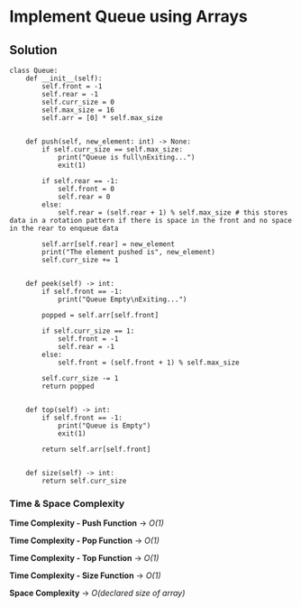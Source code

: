 # Implement Queue using Arrays

## Solution

```
class Queue:
    def __init__(self):
        self.front = -1
        self.rear = -1
        self.curr_size = 0
        self.max_size = 16
        self.arr = [0] * self.max_size


    def push(self, new_element: int) -> None:
        if self.curr_size == self.max_size:
            print("Queue is full\nExiting...")
            exit(1)

        if self.rear == -1:
            self.front = 0
            self.rear = 0
        else:
            self.rear = (self.rear + 1) % self.max_size # this stores data in a rotation pattern if there is space in the front and no space in the rear to enqueue data

        self.arr[self.rear] = new_element
        print("The element pushed is", new_element)
        self.curr_size += 1


    def peek(self) -> int:
        if self.front == -1:
            print("Queue Empty\nExiting...")

        popped = self.arr[self.front]

        if self.curr_size == 1:
            self.front = -1
            self.rear = -1
        else:
            self.front = (self.front + 1) % self.max_size

        self.curr_size -= 1
        return popped


    def top(self) -> int:
        if self.front == -1:
            print("Queue is Empty")
            exit(1)

        return self.arr[self.front]


    def size(self) -> int:
        return self.curr_size
```

### Time & Space Complexity

**Time Complexity - Push Function** -> _O(1)_

**Time Complexity - Pop Function** -> _O(1)_

**Time Complexity - Top Function** -> _O(1)_

**Time Complexity - Size Function** -> _O(1)_

**Space Complexity** -> _O(declared size of array)_
